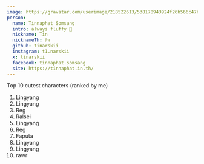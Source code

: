 ```yaml
---
image: https://gravatar.com/userimage/218522613/538178943924f26b566c47bdd2f676f1.jpeg?size=256
person:
  name: Tinnaphat Somsang
  intro: always fluffy 💝
  nickname: Tin
  nicknameTh: ติน
  github: tinarskii
  instagram: t1.narskii
  x: tinarskii
  facebook: tinnaphat.somsang
  site: https://tinnaphat.in.th/
---
```


Top 10 cutest characters (ranked by me)
1. Lingyang
2. Lingyang
3. Reg
4. Ralsei
5. Lingyang
6. Reg
7. Faputa
8. Lingyang
9. Lingyang
10. rawr


